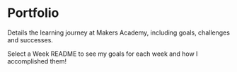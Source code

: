 # Portfolio
Details the learning journey at Makers Academy, including goals, challenges and successes. 

Select a Week README to see my goals for each week and how I accomplished them!
